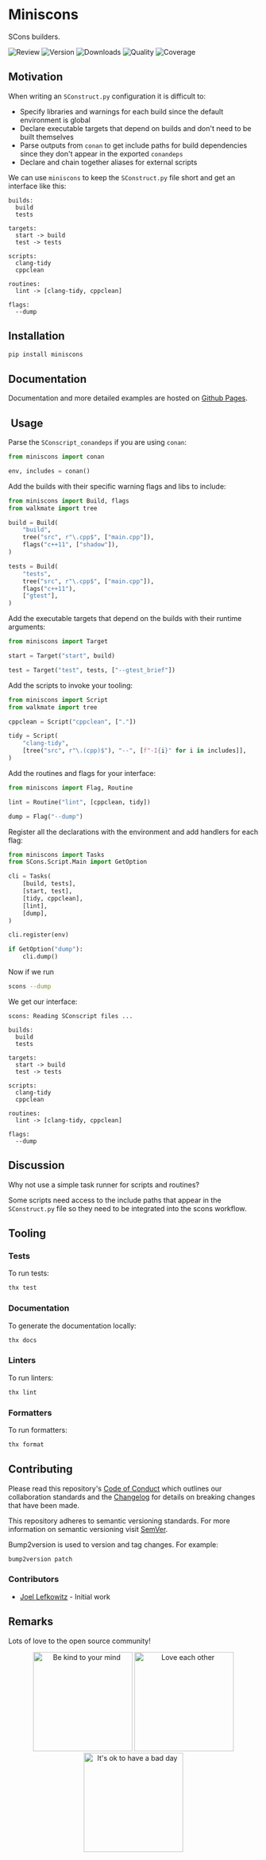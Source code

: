 # Miniscons

SCons builders.

![Review](https://img.shields.io/github/actions/workflow/status/JoelLefkowitz/miniscons/review.yml)
![Version](https://img.shields.io/pypi/v/miniscons)
![Downloads](https://img.shields.io/pypi/dw/miniscons)
![Quality](https://img.shields.io/codacy/grade/97f4a968fe554186b58c2f49903a09f4)
![Coverage](https://img.shields.io/codacy/coverage/97f4a968fe554186b58c2f49903a09f4)


## Motivation

When writing an `SConstruct.py` configuration it is difficult to:

- Specify libraries and warnings for each build since the default environment is global
- Declare executable targets that depend on builds and don't need to be built themselves
- Parse outputs from `conan` to get include paths for build dependencies since they don't appear in the exported `conandeps`
- Declare and chain together aliases for external scripts

We can use `miniscons` to keep the `SConstruct.py` file short and get an interface like this:

```
builds:
  build
  tests

targets:
  start -> build
  test -> tests

scripts:
  clang-tidy
  cppclean

routines:
  lint -> [clang-tidy, cppclean]

flags:
  --dump
```

## Installation

```bash
pip install miniscons
```

## Documentation

Documentation and more detailed examples are hosted on [Github Pages](https://joellefkowitz.github.io/miniscons).

##  Usage

Parse the `SConscript_conandeps` if you are using `conan`:

```py
from miniscons import conan

env, includes = conan()
```

Add the builds with their specific warning flags and libs to include:

```py
from miniscons import Build, flags
from walkmate import tree

build = Build(
    "build",
    tree("src", r"\.cpp$", ["main.cpp"]),
    flags("c++11", ["shadow"]),
)

tests = Build(
    "tests",
    tree("src", r"\.cpp$", ["main.cpp"]),
    flags("c++11"),
    ["gtest"],
)
```

Add the executable targets that depend on the builds with their runtime arguments:

```py
from miniscons import Target

start = Target("start", build)

test = Target("test", tests, ["--gtest_brief"])
```

Add the scripts to invoke your tooling:

```py
from miniscons import Script
from walkmate import tree

cppclean = Script("cppclean", ["."])

tidy = Script(
    "clang-tidy",
    [tree("src", r"\.(cpp)$"), "--", [f"-I{i}" for i in includes]],
)
```

Add the routines and flags for your interface:

```py
from miniscons import Flag, Routine

lint = Routine("lint", [cppclean, tidy])

dump = Flag("--dump")
```

Register all the declarations with the environment and add handlers for each flag:

```py
from miniscons import Tasks
from SCons.Script.Main import GetOption

cli = Tasks(
    [build, tests],
    [start, test],
    [tidy, cppclean],
    [lint],
    [dump],
)

cli.register(env)

if GetOption("dump"):
    cli.dump()
```

Now if we run

```sh
scons --dump
```

We get our interface:

```
scons: Reading SConscript files ...

builds:
  build
  tests

targets:
  start -> build
  test -> tests

scripts:
  clang-tidy
  cppclean

routines:
  lint -> [clang-tidy, cppclean]

flags:
  --dump
```

## Discussion

Why not use a simple task runner for scripts and routines?

Some scripts need access to the include paths that appear in the `SConstruct.py` file so they need to be integrated into the scons workflow.

## Tooling

### Tests

To run tests:

```bash
thx test
```

### Documentation

To generate the documentation locally:

```bash
thx docs
```

### Linters

To run linters:

```bash
thx lint
```

### Formatters

To run formatters:

```bash
thx format
```

## Contributing

Please read this repository's [Code of Conduct](CODE_OF_CONDUCT.md) which outlines our collaboration standards and the [Changelog](CHANGELOG.md) for details on breaking changes that have been made.

This repository adheres to semantic versioning standards. For more information on semantic versioning visit [SemVer](https://semver.org).

Bump2version is used to version and tag changes. For example:

```bash
bump2version patch
```

### Contributors

- [Joel Lefkowitz](https://github.com/joellefkowitz) - Initial work

## Remarks

Lots of love to the open source community!

<p align='center'>
    <img width=200 height=200 src='https://media.giphy.com/media/osAcIGTSyeovPq6Xph/giphy.gif' alt='Be kind to your mind' />
    <img width=200 height=200 src='https://media.giphy.com/media/KEAAbQ5clGWJwuJuZB/giphy.gif' alt='Love each other' />
    <img width=200 height=200 src='https://media.giphy.com/media/WRWykrFkxJA6JJuTvc/giphy.gif' alt="It's ok to have a bad day" />
</p>
